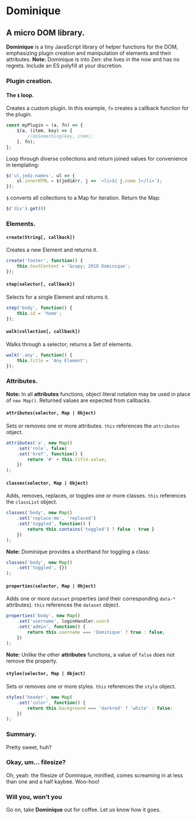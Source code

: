 # Dominique

## A micro DOM library.

**Dominique** is a tiny JavaScript library of helper functions for the <span title="Document Object Model">DOM</title>, emphasizing plugin creation and manipulation of elements and their attributes. **Note:**  Dominique is into Zen: she lives in the now and has no regrets. Include an <span title="ECMAScript">ES</span> polyfill at your discretion.

### Plugin creation.

#### The `$` loop.

Creates a custom plugin. In this example, `fn` creates a callback function for the plugin.

```js
const myPlugin = (a, fn) => {
    $(a, (item, key) => {
        //doSomething(key, item);
    }, fn);
};
```

Loop through diverse collections and return joined values for convenience in templating:

```js
$('ul.jedi-names', ul => {
    ul.innerHTML = $(jediArr, j => `<li>${ j.name }</li>`);
});
```

`$` converts all collections to a Map for iteration. Return the Map:

```js
$('div').get(0)
```

### Elements.

#### `create(String[, callback])`

Creates a new Element and returns it.

```js
create('footer', function() {
    this.textContent = '&copy; 2018 Dominique';
});
```

#### `step(selector[, callback])`

Selects for a single Element and returns it.

```js
step('body', function() {
    this.id = 'home';
});
```

#### `walk(collection[, callback])`

Walks through a selector; returns a Set of elements.

```js
walk('.any', function() {
    this.title = 'Any Element';
});
```

### Attributes.

**Note:** In all **attributes** functions, object literal notation may be used in place of `new Map()`. Returned values are expected from callbacks.

#### `attributes(selector, Map | Object)`

Sets or removes one or more attributes. `this` references the `attributes` object.

```js
attributes('a', new Map()
    .set('role', false)
    .set('href', function() {
        return '#' + this.title.value;
    })
);
```

#### `classes(selector, Map | Object)`

Adds, removes, replaces, or toggles one or more classes. `this` references the `classList` object.

```js
classes('body', new Map()
	.set('replace-me', 'replaced')
	.set('toggled', function() {
		return this.contains('toggled') ? false : true }
	})
);
```

**Note:** Dominique provides a shorthand for toggling a class:

```js
classes('body', new Map()
    .set('toggled', {})
);
```

#### `properties(selector, Map | Object)`

Adds one or more `dataset` properties (and their corresponding `data-*` attributes). `this` references the `dataset` object.

```js
properties('body', new Map()
    .set('username', loginHandler.user)
    .set('admin', function() {
        return this.username === 'Dominique' ? true : false;
    })
);
```

**Note:** Unlike the other **attributes** functions, a value of `false` does not remove the property.

#### `styles(selector, Map | Object)`

Sets or removes one or more styles. `this` references the `style` object.

```js
styles('header', new Map(
    .set('color', function() {
        return this.background === 'darkred' ? 'white' : false;
    })
);
```

### Summary.

Pretty sweet, huh?

### Okay, um&hellip; filesize?

Oh, yeah: the filesize of Dominique, minified, comes screaming in at less than one and a half kaybee. Woo-hoo!

### Will you, won&rsquo;t you

Go on, take **Dominique** out for coffee. Let us know how it goes.